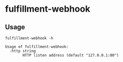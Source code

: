 # fulfillment-webhook

## Usage

```
fulfillment-webhook -h
```
```
Usage of fulfillment-webhook:
  -http string
    	HTTP listen address (default "127.0.0.1:80")
```
